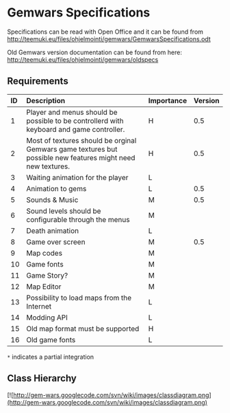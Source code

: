 # Gemwars Specifications #

Specifications can be read with Open Office and it can be found from http://teemuki.eu/files/ohjelmointi/gemwars/GemwarsSpecifications.odt

Old Gemwars version documentation can be found from here:
http://teemuki.eu/files/ohjelmointi/gemwars/oldspecs

## Requirements ##
| **ID** | **Description** | **Importance** | Version |
|:-------|:----------------|:---------------|:--------|
|1 | Player and menus should be possible to be controllerd with keyboard and game controller. | H| 0.5 |
|2 |Most of textures should be orginal Gemwars game textures but possible new features might  need new textures.|H | 0.5 |
|3 |Waiting animation for the player|L |
|4 |Animation to gems|L | 0.5 |
|5 |Sounds & Music|M | 0.5 |
|6 |Sound levels should be configurable through the menus|M |
|7 |Death animation|L |
|8 |Game over screen|M | 0.5|
|9 |Map codes|M |
|10|Game fonts|M |
|11|Game Story?|M |
|12|Map Editor|M |
|13|Possibility to load maps from the Internet|L |
|14|Modding API|L |
|15|Old map format must be supported| H |
|16|Old game fonts| L |

`*` indicates a partial integration

## Class Hierarchy ##
[![http://gem-wars.googlecode.com/svn/wiki/images/classdiagram.png](http://gem-wars.googlecode.com/svn/wiki/images/classdiagram.png)
